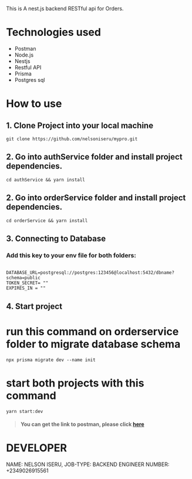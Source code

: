 
This is A nest.js backend RESTful api for Orders.

# Technologies used

-   Postman
-   Node.js
-   Nestjs
-   Restful API
-   Prisma
-   Postgres sql



# How to use

## 1. Clone Project into your local machine

```
git clone https://github.com/nelsoniseru/mypro.git

```

## 2. Go into authService folder and install project dependencies.

```
cd authService && yarn install
```
## 2. Go into orderService folder and install project dependencies.
```
cd orderService && yarn install
```
## 3. Connecting to Database

### Add this key to your env file for both folders:

```

DATABASE_URL=postgresql://postgres:123456@localhost:5432/dbname?schema=public
TOKEN_SECRET= ""
EXPIRES_IN = ""

```

 
## 4. Start project
# run this command on orderservice folder to migrate database schema

```
npx prisma migrate dev --name init
```

# start both projects with this command

```
yarn start:dev
```




> #### You can get the link to postman, please click [here](https://documenter.getpostman.com/view/33482444/2sA35Baims) 


# DEVELOPER
NAME: NELSON ISERU,
JOB-TYPE: BACKEND ENGINEER
NUMBER: +2349026915561


